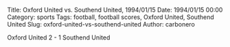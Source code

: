 Title: Oxford United vs. Southend United, 1994/01/15
Date: 1994/01/15 00:00
Category: sports
Tags: football, football scores, Oxford United, Southend United
Slug: oxford-united-vs-southend-united
Author: carbonero


Oxford United 2 - 1 Southend United
